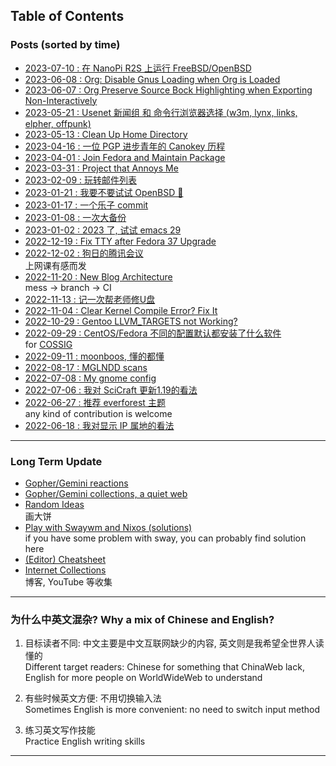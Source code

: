 ## Table of Contents
### Posts (sorted by time)
- [2023-07-10 : 在 NanoPi R2S 上运行 FreeBSD/OpenBSD](nanopi_freebsd)<br>
- [2023-06-08 : Org: Disable Gnus Loading when Org is Loaded](gmi/org_load_gnus_disable.gmi.txt)<br>
- [2023-06-07 : Org Preserve Source Bock Highlighting when Exporting Non-Interactively](org_export_highlight)<br>
- [2023-05-21 : Usenet 新闻组 和 命令行浏览器选择 (w3m, lynx, links, elpher, offpunk)](usenet_and_cli_browsers)<br>
- [2023-05-13 : Clean Up Home Directory](gmi/cleanup_home.gmi.txt)<br>
- [2023-04-16 : 一位 PGP 进步青年的 Canokey 历程](pgp_canokey)<br>
- [2023-04-01 : Join Fedora and Maintain Package](fedora_contrib)<br>
- [2023-03-31 : Project that Annoys Me](gmi/annoying_project.gmi.txt)<br>
- [2023-02-09 : 玩转邮件列表](mailinglist)<br>
- [2023-01-21 : 我要不要试试 OpenBSD 🐡](whatif_openbsd)<br>
- [2023-01-17 : 一个乐子 commit](misc/lol.diff.txt)<br>
- [2023-01-08 : 一次大备份](backup_everything)<br>
- [2023-01-02 : 2023 了, 试试 emacs 29](emacs29_2023)<br>
- [2022-12-19 : Fix TTY after Fedora 37 Upgrade](fix_tty)<br>
- [2022-12-02 : 狗日的腾讯会议](damn_tencent_meeting)<br>
上网课有感而发
- [2022-11-20 : New Blog Architecture](new_blog_arch)<br>
mess -> branch -> CI
- [2022-11-13 : 记一次帮老师修U盘](recover_udisk)<br>
- [2022-11-04 : Clear Kernel Compile Error? Fix It](clear_kernel_compile_fix)<br>
- [2022-10-29 : Gentoo LLVM\_TARGETS not Working?](gentoo_llvm_targets)<br>
- [2022-09-29 : CentOS/Fedora 不同的配置默认都安装了什么软件](anaconda_kickstarts)<br>
for [COSSIG](https://www.cossig.org)
- [2022-09-11 : moonboos, 懂的都懂](moonboos)<br>
- [2022-08-17 : MGLNDD scans](weird_mglndd)<br>
- [2022-07-08 : My gnome config](my_gnome_config)<br>
- [2022-07-06 : 我对 SciCraft 更新1.19的看法](gmi/scicraft_update.gmi.txt)<br>
- [2022-06-27 : 推荐 everforest 主题](recommend_everforest_theme)<br>
any kind of contribution is welcome
- [2022-06-18 : 我对显示 IP 属地的看法](bili_ip)<br>

---

### Long Term Update
- [Gopher/Gemini reactions](gmi/re.gmi.txt)<br>
- [Gopher/Gemini collections, a quiet web](gmi/collections.gmi.txt)<br>
- [Random Ideas](ideas)<br>
画大饼
- [Play with Swaywm and Nixos (solutions)](wayland)<br>
if you have some problem with sway, you can probably find solution here
- [(Editor) Cheatsheet](cheatsheet)<br>
- [Internet Collections](internet_collections)<br>
博客, YouTube 等收集

---

### 为什么中英文混杂? Why a mix of Chinese and English?

1. 目标读者不同: 中文主要是中文互联网缺少的内容, 英文则是我希望全世界人读懂的<br>
   Different target readers: Chinese for something that ChinaWeb lack, English for more people on WorldWideWeb to understand

2. 有些时候英文方便: 不用切换输入法<br>
   Sometimes English is more convenient: no need to switch input method

3. 练习英文写作技能<br>
   Practice English writing skills

---
